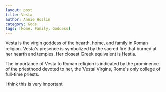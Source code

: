 ```yaml
---
layout: post
title: Vesta
author: Annie Hoslin
category: Gods
tags: [Home, Family, Goddess]
---
```

Vesta is the virgin goddess of the hearth, home, and family in Roman religion. Vesta's presence is symbolized by the sacred fire that burned at her hearth and temples. Her closest Greek equivalent is Hestia.

The importance of Vesta to Roman religion is indicated by the prominence of the priesthood devoted to her, the Vestal Virgins, Rome's only college of full-time priests.


I think this is very important